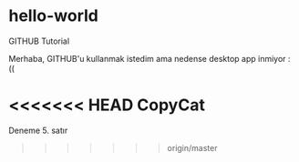 # hello-world
GITHUB Tutorial

Merhaba, GITHUB'u kullanmak istedim ama nedense desktop app inmiyor :((

<<<<<<< HEAD
CopyCat
=======
Deneme 5. satır
>>>>>>> origin/master
